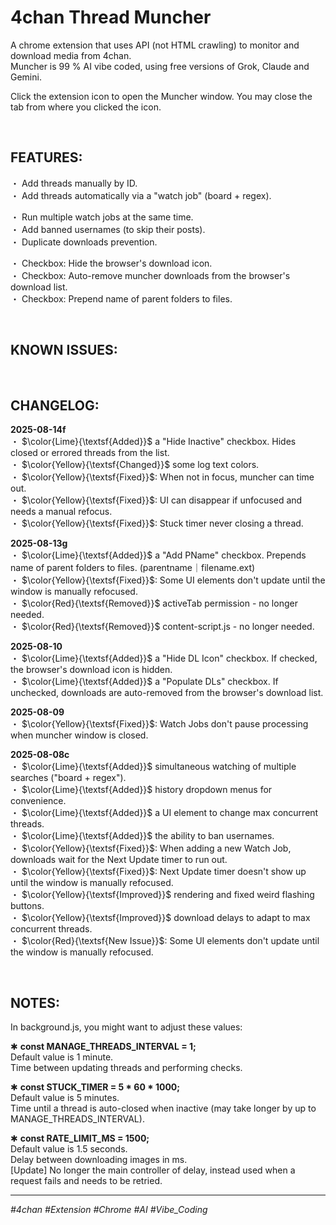 # 4chan Thread Muncher
A chrome extension that uses API (not HTML crawling) to monitor and download media from 4chan.  
Muncher is 99 % AI vibe coded, using free versions of Grok, Claude and Gemini.

Click the extension icon to open the Muncher window. You may close the tab from where you clicked the icon.  

<br>

## FEATURES: 
・ Add threads manually by ID.  
・ Add threads automatically via a "watch job" (board + regex).  

・ Run multiple watch jobs at the same time.  
・ Add banned usernames (to skip their posts).  
・ Duplicate downloads prevention.  

・ Checkbox: Hide the browser's download icon.  
・ Checkbox: Auto-remove muncher downloads from the browser's download list.  
・ Checkbox: Prepend name of parent folders to files.  

<br>

## KNOWN ISSUES:

<br>

## CHANGELOG:
**2025-08-14f**  
・ $\color{Lime}{\textsf{Added}}$ a "Hide Inactive" checkbox. Hides closed or errored threads from the list.  
・ $\color{Yellow}{\textsf{Changed}}$ some log text colors.  
・ $\color{Yellow}{\textsf{Fixed}}$: When not in focus, muncher can time out.  
・ $\color{Yellow}{\textsf{Fixed}}$: UI can disappear if unfocused and needs a manual refocus.  
・ $\color{Yellow}{\textsf{Fixed}}$: Stuck timer never closing a thread.  

**2025-08-13g**  
・ $\color{Lime}{\textsf{Added}}$ a "Add PName" checkbox. Prepends name of parent folders to files. (parentname｜filename.ext)  
・ $\color{Yellow}{\textsf{Fixed}}$: Some UI elements don't update until the window is manually refocused.  
・ $\color{Red}{\textsf{Removed}}$ activeTab permission - no longer needed.  
・ $\color{Red}{\textsf{Removed}}$ content-script.js - no longer needed.  

**2025-08-10**  
・ $\color{Lime}{\textsf{Added}}$ a "Hide DL Icon" checkbox. If checked, the browser's download icon is hidden.  
・ $\color{Lime}{\textsf{Added}}$ a "Populate DLs" checkbox. If unchecked, downloads are auto-removed from the browser's download list.  

**2025-08-09**  
・ $\color{Yellow}{\textsf{Fixed}}$:  Watch Jobs don't pause processing when muncher window is closed.  

**2025-08-08c**  
・ $\color{Lime}{\textsf{Added}}$ simultaneous watching of multiple searches ("board + regex").  
・ $\color{Lime}{\textsf{Added}}$ history dropdown menus for convenience.  
・ $\color{Lime}{\textsf{Added}}$ a UI element to change max concurrent threads.  
・ $\color{Lime}{\textsf{Added}}$ the ability to ban usernames.  
・ $\color{Yellow}{\textsf{Fixed}}$: When adding a new Watch Job, downloads wait for the Next Update timer to run out.  
・ $\color{Yellow}{\textsf{Fixed}}$: Next Update timer doesn't show up until the window is manually refocused.  
・ $\color{Yellow}{\textsf{Improved}}$ rendering and fixed weird flashing buttons.  
・ $\color{Yellow}{\textsf{Improved}}$ download delays to adapt to max concurrent threads.  
・ $\color{Red}{\textsf{New Issue}}$: Some UI elements don't update until the window is manually refocused.  

<br>

## NOTES:
In background.js, you might want to adjust these values:

✱ **const MANAGE_THREADS_INTERVAL = 1;**  
    Default value is 1 minute.  
    Time between updating threads and performing checks.  

✱ **const STUCK_TIMER = 5 * 60 * 1000;**  
    Default value is 5 minutes.      
    Time until a thread is auto-closed when inactive (may take longer by up to MANAGE_THREADS_INTERVAL).  

✱ **const RATE_LIMIT_MS = 1500;**  
    Default value is 1.5 seconds.  
    Delay between downloading images in ms.  
    [Update] No longer the main controller of delay, instead used when a request fails and needs to be retried.  

---
*#4chan #Extension #Chrome #AI #Vibe_Coding*






































